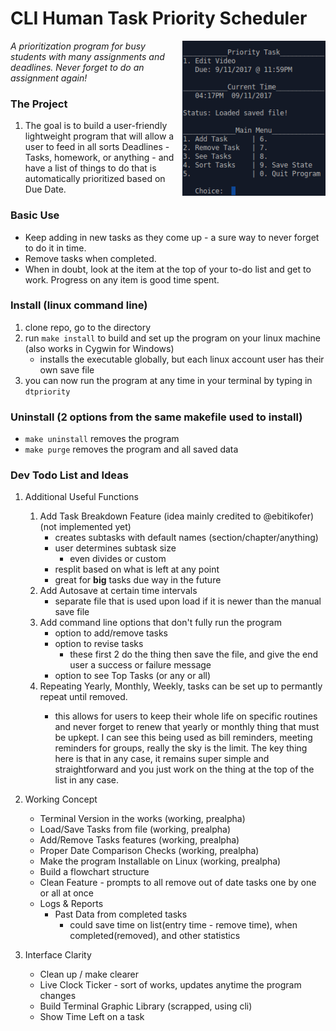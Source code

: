 # CLI Human Task Priority Scheduler

<img src="screenshot_09112017.png" height="248px" align="right">

_A prioritization program for busy students with many assignments and deadlines. Never forget to do an assignment again!_

### The Project

1. The goal is to build a user-friendly lightweight program that will allow a user to feed in all sorts Deadlines - Tasks, homework, or anything - and have a list of things to do that is automatically prioritized based on Due Date.

### Basic Use

* Keep adding in new tasks as they come up - a sure way to never forget to do it in time.
* Remove tasks when completed.
* When in doubt, look at the item at the top of your to-do list and get to work. Progress on any item is good time spent.

### Install (linux command line)

1. clone repo, go to the directory
2. run ````make install```` to build and set up the program on your linux machine (also works in Cygwin for Windows)
	* installs the executable globally, but each linux account user has their own save file
3. you can now run the program at any time in your terminal by typing in ````dtpriority````

### Uninstall (2 options from the same makefile used to install)

* ````make uninstall```` removes the program
* ````make purge```` removes the program and all saved data

### Dev Todo List and Ideas

1. Additional Useful Functions
    1. Add Task Breakdown Feature (idea mainly credited to @ebitikofer) (not implemented yet)
	    * creates subtasks with default names (section/chapter/anything)
	    * user determines subtask size
		    * even divides or custom
	    * resplit based on what is left at any point
	    * great for **big** tasks due way in the future
	2. Add Autosave at certain time intervals
	    * separate file that is used upon load if it is newer than the manual save file
	3. Add command line options that don't fully run the program
	    * option to add/remove tasks
	    * option to revise tasks
	        * these first 2 do the thing then save the file, and give the end user a success or failure message
	    * option to see Top Tasks (or any or all)
	4. Repeating Yearly, Monthly, Weekly, <specified day count> tasks can be set up to permantly repeat until removed. 
		* this allows for users to keep their whole life on specific routines and never forget to renew that yearly or monthly thing that must be upkept. I can see this being used as bill reminders, meeting reminders for groups, really the sky is the limit. The key thing here is that in any case, it remains super simple and straightforward and you just work on the thing at the top of the list in any case.

2. Working Concept
	* Terminal Version in the works (working, prealpha)
	* Load/Save Tasks from file (working, prealpha)
	* Add/Remove Tasks features (working, prealpha)
	* Proper Date Comparison Checks (working, prealpha)
	* Make the program Installable on Linux (working, prealpha)
    * Build a flowchart structure
    * Clean Feature - prompts to all remove out of date tasks one by one or all at once
    * Logs & Reports
        * Past Data from completed tasks
            * could save time on list(entry time - remove time), when completed(removed), and other statistics 

3. Interface Clarity
	* Clean up / make clearer
	* Live Clock Ticker - sort of works, updates anytime the program changes
	* Build Terminal Graphic Library (scrapped, using cli) 
	* Show Time Left on a task
